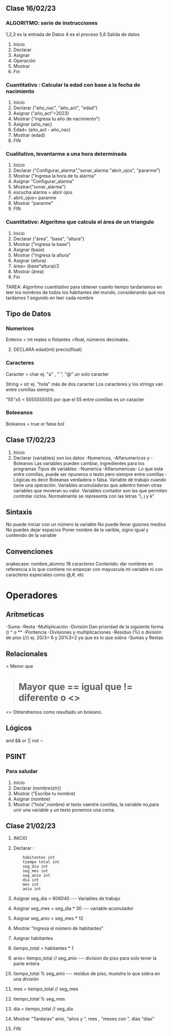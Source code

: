 ## Clase 16/02/23
### ALGORITMO: serie de instrucciones
1,2,3 es la entrada de Datos
4 es el proceso
5,6 Salida de datos
1. Inicio
2. Declarar
3. Asignar
4. Operación
5. Mostrar 
6. Fin 

### Cuantitativo : Calcular la edad con base a la fecha de nacimiento
1. Inicio
2. Declarar ("año_nac", "año_act", "edad")
3. Asignar ("año_act"=2023)
4. Mostrar ("ingresa tu año de nacimiento")
5. Asignar (año_nac)
6. Edad= (año_act - año_nac)
7. Mostrar (edad)
8. FIN

### Cualitativo, levantarme a una hora determinada
1. Inicio
2. Declarar ("Configurar_alarma","sonar_alarma "abrir_ojos", "pararme")
3. Mostrar ("Ingresa la hora de tu alarma"
4. Asignar "Configurar_alarma" 
5. Mostrar("sonar_alarma")
6. escucha alarma = abrir ojos
7. abrir_ojos= pararme
8. Mostrar "pararme"
9. FIN 

### Cuantitativo: Algoritmo que calcula el área de un triangulo 
1. Inicio
2. Declarar ("área", "base", "altura")
3. Mostrar ("ingresa la base")
4. Asignar (base)
5. Mostrar ("ingresa la altura"
6. Asignar (altura)
7. área= (base*altura)/2
8. Mostrar (área)
9. Fin 

TAREA: Algoritmo cuantitativo para obtener cuanto tiempo tardariamos en leer los nombres de todos los habitantes del mundo, considerando que nos tardamos 1 segundo en leer cada nombre

## Tipo de Datos 
### Numericos 
Enteros = int 
reales o flotantes =float, números decimales. 

2. DECLARA edad(int)
           precio(float)
### Caracteres           
Caracter = char ej. "a" , " ", "@" un solo caracter

String = str ej. "hola" más de dos caracter
Los caracteres y los strings van entre comillas siempre.

"55"x5 = 5555555555 por que el 55 entre comillas es un caracter 
### Boleeanos 
Boleanos = true or false 
bol 


## Clase 17/02/23

1. Inicio
2. Declarar (variables) son los datos -Numericos, -Alfanumericos y -Boleanos
Las variables pueden cambiar, ingredientes para los programas 
Tipos de variables:
-Numerica
-Alfanumericas- Lo que este entre comillas, puede ser npuneros o texto pero siempre entre comillas
-Lógicas es decir Boleanas verdadera o falsa. 
Variable de trabajo cuando tiene una operación. 
Variables acumuladoras que adentro tienen otras variables que moveran su valor. 
Variables contador son las que permiten controlar ciclos. Normalmente se representa con las letras "i, j y k" 


## Sintaxis 
No puede iniciar con un número la variable
No puede llevar guiones medios
No puedes dejar espacios
Poner nombre de la varible, signo igual y contenido de la variable 

## Convenciones
snakecase: nombre_alumno
18 caracteres
Contenido: dar nombres en referencia a lo que contiene 
no empezar con mayuscula mi variable ni con caracteres especiales como @,#, etc

# Operadores 
## Aritmeticas
-Suma 
-Resta
-Multiplicación
-División
Dan prioridad de la siguiente forma
()
^ o **  -Pontencia
-Divisiones y multiplicaciones 
-Residuo (%) o división de piso (//) ej. 20/3= 6 y 20%3=2 ya que es lo que sobra
-Sumas y Restas

## Relacionales
< Menor que 
> Mayor que 
== igual que 
!= diferente  o <>
>=
<=
Obtendremos como resultado un boleano. 

## Lógicos
and &&
or  ||
not  ¬ 


## PSINT 
### Para saludar
1. Inicio
2. Declarar (nombre(str))
3. Mostrar ("Escribe tu nombre)
4. Asignar (nombre)
5. Mostrar ("hola",nombre) el texto vaentre comillas, la variable no,para unir una variable y un texto ponemos una coma.

## Clase 21/02/23
1. INICIO
2. Declarar :

           habitantes int
           tiempo total int
           seg_dia int
           seg_mes int
           seg_anio int
           dia int
           mes int
           anio int 

3. Asignar 
 seg_dia = 60*60*40   --- Variables de trabajo 
4. Asignar 
 seg_mes = seg_dia * 30  --- variable acumulador 
5. Asignar 
 seg_anio = seg_mes * 12 
6. Mostrar "Ingresa el número de habitantes"
7. Asignar  habitantes 
8. tiempo_total = habitantes * 1
9. anio= tiempo_total // seg_anio   --- division de piso para solo tener la parte entera 
10. tiempo_total % seg_anio  --- residuo de piso, muestra lo que sobra en una división
11. mes = tiempo_total // seg_mes
12. tiempo_total % seg_mes
13. dia = tiempo_total // seg_dia
14. Mostrar "Tardaras" anio, "años y ", mes , "meses con ", dias "días"
15. FIN








